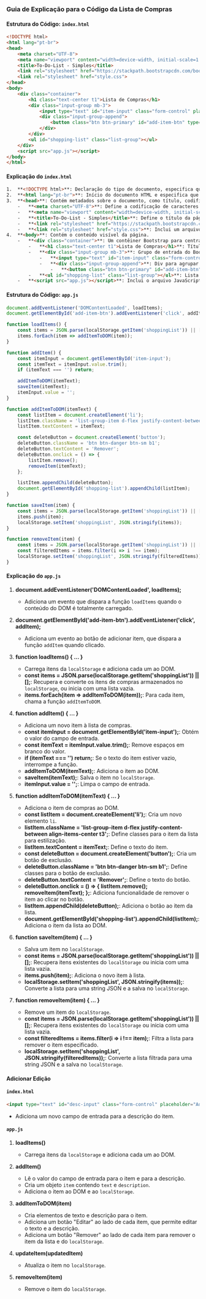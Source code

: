 ### Guia de Explicação para o Código da Lista de Compras

#### Estrutura do Código: `index.html`

```html
<!DOCTYPE html>
<html lang="pt-br">
<head>
    <meta charset="UTF-8">
    <meta name="viewport" content="width=device-width, initial-scale=1.0">
    <title>To-Do-List - Simples</title>
    <link rel="stylesheet" href="https://stackpath.bootstrapcdn.com/bootstrap/4.5.2/css/bootstrap.min.css">
    <link rel="stylesheet" href="style.css">
</head>
<body>
    <div class="container">
        <h1 class="text-center t1">Lista de Compras</h1>
        <div class="input-group mb-3">
            <input type="text" id="item-input" class="form-control" placeholder="Adicionar novo item">
            <div class="input-group-append">
                <button class="btn btn-primary" id="add-item-btn" type="button">Adicionar</button>
            </div>
        </div>
        <ul id="shopping-list" class="list-group"></ul>
    </div>
    <script src="app.js"></script>
</body>
</html>
``` 

#### Explicação do `index.html`
```html
1.  **<!DOCTYPE html>**: Declaração do tipo de documento, especifica que o documento é HTML5.
2.  **<html lang="pt-br">**: Início do documento HTML e especifica que o idioma é Português do Brasil.
3.  **<head>**: Contém metadados sobre o documento, como título, codificação de caracteres, e links para estilos.
    -   **<meta charset="UTF-8">**: Define a codificação de caracteres como UTF-8.
    -   **<meta name="viewport" content="width=device-width, initial-scale=1.0">**: Faz a página ser responsiva em dispositivos móveis.
    -   **<title>To-Do-List - Simples</title>**: Define o título da página que aparece na aba do navegador.
    -   **<link rel="stylesheet" href="https://stackpath.bootstrapcdn.com/bootstrap/4.5.2/css/bootstrap.min.css">**: Inclui o CSS do Bootstrap para estilos pré-definidos.
    -   **<link rel="stylesheet" href="style.css">**: Inclui um arquivo CSS personalizado (style.css).
4.  **<body>**: Contém o conteúdo visível da página.
    -   **<div class="container">**: Um contêiner Bootstrap para centralizar o conteúdo.
        -   **<h1 class="text-center t1">Lista de Compras</h1>**: Título principal da página, centralizado com Bootstrap, e uma classe personalizada `t1` para possíveis estilos adicionais.
        -   **<div class="input-group mb-3">**: Grupo de entrada do Bootstrap para adicionar novos itens.
            -   **<input type="text" id="item-input" class="form-control" placeholder="Adicionar novo item">**: Campo de entrada de texto com placeholder.
            -   **<div class="input-group-append">**: Div para agrupar o botão de adicionar item ao lado do campo de entrada.
                -   **<button class="btn btn-primary" id="add-item-btn" type="button">Adicionar</button>**: Botão para adicionar itens, estilizado com Bootstrap.
        -   **<ul id="shopping-list" class="list-group"></ul>**: Lista não ordenada para mostrar os itens de compras, com a classe Bootstrap `list-group` para estilização.
    -   **<script src="app.js"></script>**: Inclui o arquivo JavaScript `app.js` que contém a lógica do aplicativo.
```


#### Estrutura do Código: `app.js`

```javascript
document.addEventListener('DOMContentLoaded', loadItems);
document.getElementById('add-item-btn').addEventListener('click', addItem);

function loadItems() {
    const items = JSON.parse(localStorage.getItem('shoppingList')) || [];
    items.forEach(item => addItemToDOM(item));
}

function addItem() {
    const itemInput = document.getElementById('item-input');
    const itemText = itemInput.value.trim();
    if (itemText === '') return;

    addItemToDOM(itemText);
    saveItem(itemText);
    itemInput.value = '';
}

function addItemToDOM(itemText) {
    const listItem = document.createElement('li');
    listItem.className = 'list-group-item d-flex justify-content-between align-items-center t3';
    listItem.textContent = itemText;

    const deleteButton = document.createElement('button');
    deleteButton.className = 'btn btn-danger btn-sm b1';
    deleteButton.textContent = 'Remover';
    deleteButton.onclick = () => {
        listItem.remove();
        removeItem(itemText);
    };

    listItem.appendChild(deleteButton);
    document.getElementById('shopping-list').appendChild(listItem);
}

function saveItem(item) {
    const items = JSON.parse(localStorage.getItem('shoppingList')) || [];
    items.push(item);
    localStorage.setItem('shoppingList', JSON.stringify(items));
}

function removeItem(item) {
    const items = JSON.parse(localStorage.getItem('shoppingList')) || [];
    const filteredItems = items.filter(i => i !== item);
    localStorage.setItem('shoppingList', JSON.stringify(filteredItems));
}
``` 

#### Explicação do `app.js`

1.  **document.addEventListener('DOMContentLoaded', loadItems);**
    
    -   Adiciona um evento que dispara a função `loadItems` quando o conteúdo do DOM é totalmente carregado.
2.  **document.getElementById('add-item-btn').addEventListener('click', addItem);**
    
    -   Adiciona um evento ao botão de adicionar item, que dispara a função `addItem` quando clicado.
3.  **function loadItems() { ... }**
    
    -   Carrega itens da `localStorage` e adiciona cada um ao DOM.
    -   **const items = JSON.parse(localStorage.getItem('shoppingList')) || [];**: Recupera e converte os itens de compras armazenados no `localStorage`, ou inicia com uma lista vazia.
    -   **items.forEach(item => addItemToDOM(item));**: Para cada item, chama a função `addItemToDOM`.
4.  **function addItem() { ... }**
    
    -   Adiciona um novo item à lista de compras.
    -   **const itemInput = document.getElementById('item-input');**: Obtém o valor do campo de entrada.
    -   **const itemText = itemInput.value.trim();**: Remove espaços em branco do valor.
    -   **if (itemText === '') return;**: Se o texto do item estiver vazio, interrompe a função.
    -   **addItemToDOM(itemText);**: Adiciona o item ao DOM.
    -   **saveItem(itemText);**: Salva o item no `localStorage`.
    -   **itemInput.value = '';**: Limpa o campo de entrada.
5.  **function addItemToDOM(itemText) { ... }**
    
    -   Adiciona o item de compras ao DOM.
    -   **const listItem = document.createElement('li');**: Cria um novo elemento `li`.
    -   **listItem.className = 'list-group-item d-flex justify-content-between align-items-center t3';**: Define classes para o item da lista para estilização.
    -   **listItem.textContent = itemText;**: Define o texto do item.
    -   **const deleteButton = document.createElement('button');**: Cria um botão de exclusão.
    -   **deleteButton.className = 'btn btn-danger btn-sm b1';**: Define classes para o botão de exclusão.
    -   **deleteButton.textContent = 'Remover';**: Define o texto do botão.
    -   **deleteButton.onclick = () => { listItem.remove(); removeItem(itemText); };**: Adiciona funcionalidade de remover o item ao clicar no botão.
    -   **listItem.appendChild(deleteButton);**: Adiciona o botão ao item da lista.
    -   **document.getElementById('shopping-list').appendChild(listItem);**: Adiciona o item da lista ao DOM.
6.  **function saveItem(item) { ... }**
    
    -   Salva um item no `localStorage`.
    -   **const items = JSON.parse(localStorage.getItem('shoppingList')) || [];**: Recupera itens existentes do `localStorage` ou inicia com uma lista vazia.
    -   **items.push(item);**: Adiciona o novo item à lista.
    -   **localStorage.setItem('shoppingList', JSON.stringify(items));**: Converte a lista para uma string JSON e a salva no `localStorage`.
7.  **function removeItem(item) { ... }**
    
    -   Remove um item do `localStorage`.
    -   **const items = JSON.parse(localStorage.getItem('shoppingList')) || [];**: Recupera itens existentes do `localStorage` ou inicia com uma lista vazia.
    -   **const filteredItems = items.filter(i => i !== item);**: Filtra a lista para remover o item especificado.
    -   **localStorage.setItem('shoppingList', JSON.stringify(filteredItems));**: Converte a lista filtrada para uma string JSON e a salva no `localStorage`.

#### Adicionar Edição

#### `index.html`

```html
<input type="text" id="desc-input" class="form-control" placeholder="Adicionar descrição">
```

-   Adiciona um novo campo de entrada para a descrição do item.

#### `app.js`

1.  **loadItems()**
    
    -   Carrega itens da `localStorage` e adiciona cada um ao DOM.
2.  **addItem()**
    
    -   Lê o valor do campo de entrada para o item e para a descrição.
    -   Cria um objeto `item` contendo `text` e `description`.
    -   Adiciona o item ao DOM e ao `localStorage`.
3.  **addItemToDOM(item)**
    
    -   Cria elementos de texto e descrição para o item.
    -   Adiciona um botão "Editar" ao lado de cada item, que permite editar o texto e a descrição.
    -   Adiciona um botão "Remover" ao lado de cada item para remover o item da lista e do `localStorage`.
4.  **updateItem(updatedItem)**
    
    -   Atualiza o item no `localStorage`.
5.  **removeItem(item)**
    
    -   Remove o item do `localStorage`.
